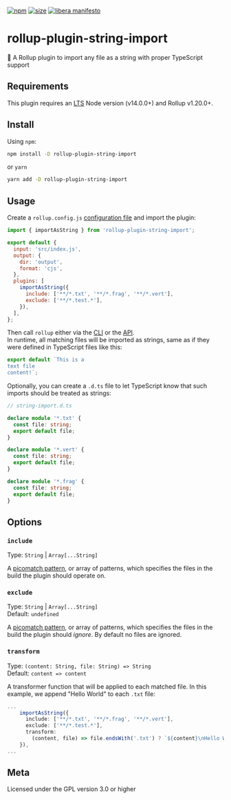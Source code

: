[npm]: https://img.shields.io/npm/v/rollup-plugin-string-import
[npm-url]: https://www.npmjs.com/package/rollup-plugin-string-import
[size]: https://packagephobia.now.sh/badge?p=rollup-plugin-string-import
[size-url]: https://packagephobia.now.sh/result?p=rollup-plugin-string-import

[![npm][npm]][npm-url]
[![size][size]][size-url]
[![libera manifesto](https://img.shields.io/badge/libera-manifesto-lightgrey.svg)](https://liberamanifesto.com)

# rollup-plugin-string-import

🍣 A Rollup plugin to import any file as a string with proper TypeScript support

## Requirements

This plugin requires an [LTS](https://github.com/nodejs/Release) Node version (v14.0.0+) and Rollup v1.20.0+.

## Install

Using `npm`:

```bash
npm install -D rollup-plugin-string-import
```

or `yarn`

```bash
yarn add -D rollup-plugin-string-import
```

## Usage

Create a `rollup.config.js` [configuration file](https://www.rollupjs.org/guide/en/#configuration-files) and import the plugin:

```js
import { importAsString } from 'rollup-plugin-string-import';

export default {
  input: 'src/index.js',
  output: {
    dir: 'output',
    format: 'cjs',
  },
  plugins: [
    importAsString({
      include: ['**/*.txt', '**/*.frag', '**/*.vert'],
      exclude: ['**/*.test.*'],
    }),
  ],
};
```

Then call `rollup` either via the [CLI](https://www.rollupjs.org/guide/en/#command-line-reference) or the [API](https://www.rollupjs.org/guide/en/#javascript-api).  
In runtime, all matching files will be imported as strings, same as if they were defined in TypeScript files like this:

```typescript
export default `This is a
text file
content!`;
```

Optionally, you can create a `.d.ts` file to let TypeScript know that such imports should be treated as strings:

```typescript
// string-import.d.ts

declare module '*.txt' {
  const file: string;
  export default file;
}

declare module '*.vert' {
  const file: string;
  export default file;
}

declare module '*.frag' {
  const file: string;
  export default file;
}
```

## Options

### `include`

Type: `String` | `Array[...String]`<br>

A [picomatch pattern](https://github.com/micromatch/picomatch), or array of patterns, which specifies the files in the build the plugin should operate on.

### `exclude`

Type: `String` | `Array[...String]`<br>
Default: `undefined`

A [picomatch pattern](https://github.com/micromatch/picomatch), or array of patterns, which specifies the files in the build the plugin should _ignore_. By default no files are ignored.

### `transform`

Type: `(content: String, file: String) => String`<br>
Default: `content => content`

A transformer function that will be applied to each matched file. In this example, we append "Hello World" to each `.txt` file:

```typescript
...
    importAsString({
      include: ['**/*.txt', '**/*.frag', '**/*.vert'],
      exclude: ['**/*.test.*'],
      transform:
        (content, file) => file.endsWith('.txt') ? `${content}\nHello World` : content,
    }),
...
```

## Meta

Licensed under the GPL version 3.0 or higher

